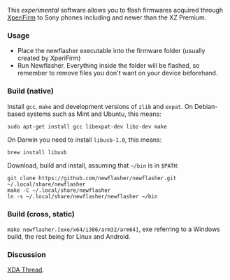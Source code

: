 This *experimental* software allows you to flash firmwares acquired through [XperiFirm](https://forum.xda-developers.com/crossdevice-dev/sony/pc-xperifirm-xperia-firmware-downloader-t2834142) to Sony phones including and newer than the XZ  Premium. 

### Usage

- Place the newflasher executable into the firmware folder (usually created by XperiFirm)
- Run Newflasher. Everything inside the folder will be flashed, so remember to remove files you don't want on your device beforehand. 

### Build (native)

Install `gcc`, `make` and development versions of `zlib` and `expat`. On Debian-based systems such as Mint and Ubuntu, this means:

    sudo apt-get install gcc libexpat-dev libz-dev make

On Darwin you need to install `libusb-1.0`, this means:

    brew install libusb

Download, build and install, assuming that `~/bin` is in `$PATH`:

    git clone https://github.com/newflasher/newflasher.git ~/.local/share/newflasher
    make -C ~/.local/share/newflasher
    ln -s ~/.local/share/newflasher/newflasher ~/bin

### Build (cross, static)

`make newflasher.[exe/x64/i386/arm32/arm64]`, exe referring to a Windows build, the rest being for Linux and Android. 

### Discussion

[XDA Thread](https://forum.xda-developers.com/crossdevice-dev/sony/progress-newflasher-xperia-command-line-t3619426). 

